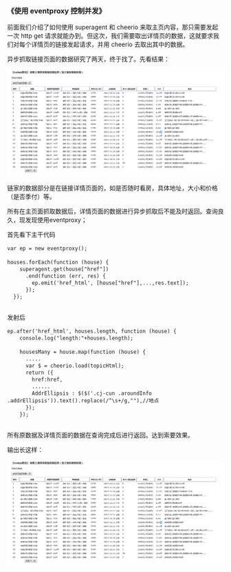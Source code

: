 ### 《使用 eventproxy 控制并发》

前面我们介绍了如何使用 superagent 和 cheerio 来取主页内容，那只需要发起一次 http get 请求就能办到。但这次，我们需要取出详情页的数据，这就要求我们对每个详情页的链接发起请求，并用 cheerio 去取出其中的数据。


异步抓取链接页面的数据研究了两天，终于找了。先看结果：

![](https://github.com/moveondo/nodeJs-Reptile/blob/master/image/proxy.png)

链家的数据部分是在链接详情页面的，如是否随时看房，具体地址，大小和价格（是否季付）等。

所有在主页面抓取数据后，详情页面的数据进行异步抓取后不能及时返回。查询良久，现发现使用eventproxy；

首先看下主干代码

```
var ep = new eventproxy();
  
houses.forEach(function (house) {
    superagent.get(house["href"])
      .end(function (err, res) {
        ep.emit('href_html', [house["href"],...,res.text]);
      });
  });
      
```
发射后

```
ep.after('href_html', houses.length, function (house) {
    console.log("length:"+houses.length);

    housesMany = house.map(function (house) {				
      .....
      var $ = cheerio.load(topicHtml);
      return ({
        href:href,
        ......
        AddrEllipsis : $($('.cj-cun .aroundInfo .addrEllipsis')).text().replace(/^\s+/g,""),//地点
      });
    });
        
```

所有原数据及详情页面的数据在查询完成后进行返回。达到索要效果。

输出长这样：

![](https://github.com/moveondo/nodeJs-Reptile/blob/master/image/proxy.png)










